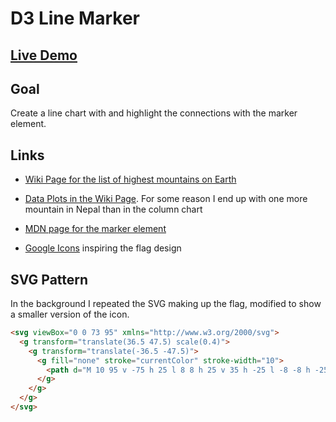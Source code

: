 # D3 Line Marker

## [Live Demo](https://codepen.io/borntofrappe/full/RwPbbpz)

## Goal

Create a line chart with and highlight the connections with the marker element.

## Links

- [Wiki Page for the list of highest mountains on Earth](https://en.wikipedia.org/wiki/List_of_highest_mountains_on_Earth#Data_plots)

- [Data Plots in the Wiki Page](https://en.wikipedia.org/wiki/List_of_highest_mountains_on_Earth#Data_plots). For some reason I end up with one more mountain in Nepal than in the column chart

- [MDN page for the marker element](https://developer.mozilla.org/en-US/docs/Web/SVG/Element/marker)

- [Google Icons](https://material.io/resources/icons/?icon=outlined_flag&style=baseline) inspiring the flag design

## SVG Pattern

In the background I repeated the SVG making up the flag, modified to show a smaller version of the icon.

```html
<svg viewBox="0 0 73 95" xmlns="http://www.w3.org/2000/svg">
  <g transform="translate(36.5 47.5) scale(0.4)">
    <g transform="translate(-36.5 -47.5)">
      <g fill="none" stroke="currentColor" stroke-width="10">
        <path d="M 10 95 v -75 h 25 l 8 8 h 25 v 35 h -25 l -8 -8 h -25 m 0 -42 l -3 -3 3 -3 3 3 -3 3z" />
      </g>
    </g>
  </g>
</svg>
```
